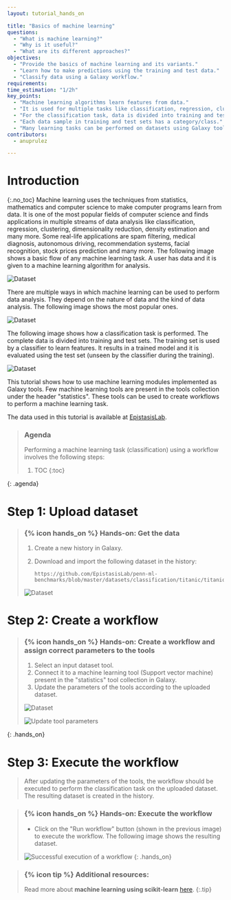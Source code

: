 ```yaml
---
layout: tutorial_hands_on

title: "Basics of machine learning"
questions:
  - "What is machine learning?"
  - "Why is it useful?"
  - "What are its different approaches?"
objectives:
  - "Provide the basics of machine learning and its variants."
  - "Learn how to make predictions using the training and test data."
  - "Classify data using a Galaxy workflow."
requirements:
time_estimation: "1/2h"
key_points:
  - "Machine learning algorithms learn features from data."
  - "It is used for multiple tasks like classification, regression, clustering and so on."
  - "For the classification task, data is divided into training and test sets."
  - "Each data sample in training and test sets has a category/class."
  - "Many learning tasks can be performed on datasets using Galaxy tools for machine learning."
contributors:
  - anuprulez

---
```


# Introduction
{:.no_toc}
Machine learning uses the techniques from statistics, mathematics and computer science to make computer programs learn from data. It is one of the most popular fields of computer science and finds applications in multiple streams of data analysis like classification, regression, clustering, dimensionality reduction, density estimation and many more. Some real-life applications are spam filtering, medical diagnosis, autonomous driving, recommendation systems, facial recognition, stock prices prediction and many more. The following image shows a basic flow of any machine learning task. A user has data and it is given to a machine learning algorithm for analysis.

![Dataset](images/ml_basics.png)

There are multiple ways in which machine learning can be used to perform data analysis. They depend on the nature of data and the kind of data analysis. The following image shows the most popular ones.

![Dataset](images/variants_ml.png)

The following image shows how a classification task is performed. The complete data is divided into training and test sets. The training set is used by a classifier to learn features. It results in a trained model and it is evaluated using the test set (unseen by the classifier during the training).

![Dataset](images/prediction.png)

This tutorial shows how to use machine learning modules implemented as Galaxy tools. Few machine learning tools are present in the tools collection under the header "statistics". These tools can be used to create workflows to perform a machine learning task.

The data used in this tutorial is available at [EpistasisLab](https://github.com/EpistasisLab/penn-ml-benchmarks/blob/master/datasets/classification/titanic/titanic.tsv.gz).

> ### Agenda
>
> Performing a machine learning task (classification) using a workflow involves the following steps:
>
> 1. TOC
> {:toc}
>
{: .agenda}

# Step 1: Upload dataset

> ### {% icon hands_on %} Hands-on: Get the data
> 1. Create a new history in Galaxy.
> 2. Download and import the following dataset in the history:
>
>    ```
>    https://github.com/EpistasisLab/penn-ml-benchmarks/blob/master/datasets/classification/titanic/titanic.tsv.gz
>    ```
> ![Dataset](images/dataset.png)

# Step 2: Create a workflow

> ### {% icon hands_on %} Hands-on: Create a workflow and assign correct parameters to the tools
> 1. Select an input dataset tool.
> 2. Connect it to a machine learning tool (Support vector machine) present in the "statistics" tool collection in Galaxy.
> 3. Update the parameters of the tools according to the uploaded dataset.
>
> ![Dataset](images/workflow.png)
>
> ![Update tool parameters](images/runwf.png)

{: .hands_on}

# Step 3: Execute the workflow

> After updating the parameters of the tools, the workflow should be executed to perform the classification task on the uploaded dataset. The resulting dataset is created in the history.

> ### {% icon hands_on %} Hands-on: Execute the workflow
>    * Click on the "Run workflow" button (shown in the previous image) to execute the workflow. The following image shows the resulting dataset.
>
> ![Successful execution of a workflow](images/afterexecution.png)
{: .hands_on}

> ### {% icon tip %} Additional resources:
>
> Read more about **machine learning using scikit-learn** [here](http://scikit-learn.org/stable/).
{:.tip}
